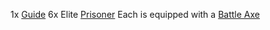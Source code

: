 1x [Guide](https://2e.aonprd.com/NPCs.aspx?ID=903)
6x Elite [Prisoner](https://2e.aonprd.com/NPCs.aspx?ID=900)
Each is equipped with a [Battle Axe](https://2e.aonprd.com/Weapons.aspx?ID=371)
